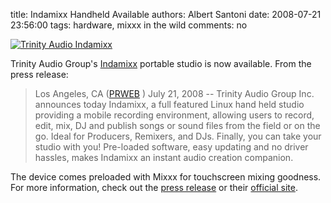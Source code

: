 title: Indamixx Handheld Available
authors: Albert Santoni
date: 2008-07-21 23:56:00
tags: hardware, mixxx in the wild
comments: no

[![Trinity Audio Indamixx]({static}/images/news/screens.mixx.CMYK.gif)]({static}/images/news/screens.mixx.CMYK.gif)

Trinity Audio Group's [Indamixx](http://www.indamixx.com/) portable studio is now available.
From the press release:

> Los Angeles, CA ([PRWEB](http://www.prweb.com/) ) July 21, 2008 --
> Trinity Audio Group Inc. announces today Indamixx, a full featured
> Linux hand held studio providing a mobile recording environment,
> allowing users to record, edit, mix, DJ and publish songs or sound
> files from the field or on the go. Ideal for Producers, Remixers, and
> DJs. Finally, you can take your studio with you! Pre-loaded software,
> easy updating and no driver hassles, makes Indamixx an instant audio
> creation companion.

The device comes preloaded with Mixxx for touchscreen mixing goodness.
For more information, check out the [press release](http://www.prweb.com/releases/2008/07/prweb1120234.htm) or their [official site](http://www.indamixx.com/).
